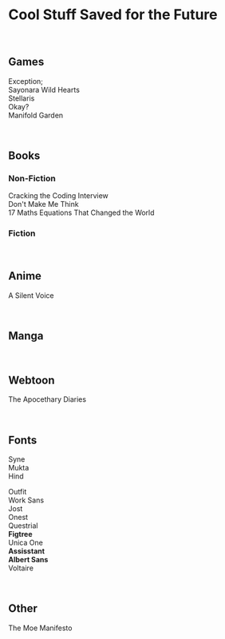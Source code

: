 # Cool Stuff Saved for the Future


<br>


## Games

Exception;  
Sayonara Wild Hearts  
Stellaris  
Okay?  
Manifold Garden  


<br>


## Books

### Non-Fiction
Cracking the Coding Interview  
Don't Make Me Think  
17 Maths Equations That Changed the World  

### Fiction


<br>


## Anime

A Silent Voice  


<br>


## Manga


<br>


## Webtoon

The Apocethary Diaries  


<br>


## Fonts

Syne  
Mukta  
Hind  

Outfit  
Work Sans  
Jost  
Onest  
Questrial  
**Figtree**  
Unica One  
**Assisstant**  
**Albert Sans**  
Voltaire  


<br>


## Other

The Moe Manifesto  
